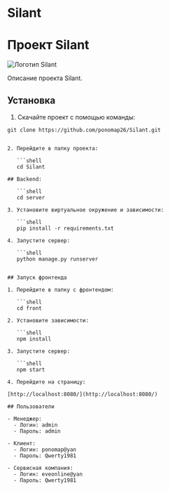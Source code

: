 # Silant
# Проект Silant

![Логотип Silant](https://static.tildacdn.com/tild6532-6137-4664-b962-623539363734/photo.svg)

Описание проекта Silant.

## Установка

1. Скачайте проект с помощью команды:

```shell
git clone https://github.com/ponomap26/Silant.git


2. Перейдите в папку проекта:
   
   ```shell
   cd Silant
   
## Backend:

   ```shell
   cd server

3. Установите виртуальное окружение и зависимости:

   ```shell
   pip install -r requirements.txt

4. Запустите сервер:

   ```shell
   python manage.py runserver


## Запуск фронтенда

1. Перейдите в папку с фронтендом:

   ```shell
   cd front

2. Установите зависимости:

   ```shell
   npm install

3. Запустите сервер:

   ```shell
   npm start

4. Перейдите на страницу:

[http://localhost:8080/](http://localhost:8080/)

## Пользователи

- Менеджер:
  - Логин: admin
  - Пароль: admin

- Клиент:
  - Логин: ponomap@yan
  - Пароль: Qwerty1981

- Сервисная компания:
  - Логин: eveonline@yan
  - Пароль: Qwerty1981
```
